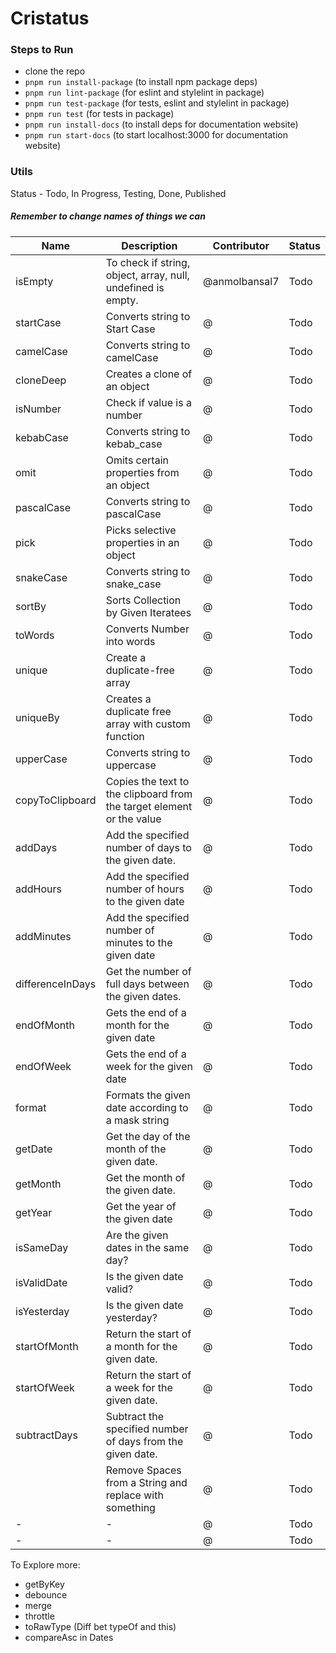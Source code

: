 # Cristatus


### Steps to Run

- clone the repo
- ```pnpm run install-package``` (to install npm package deps)
- ```pnpm run lint-package``` (for eslint and stylelint in package)
- ```pnpm run test-package``` (for tests, eslint and stylelint in package)
- ```pnpm run test``` (for tests in package)
- ```pnpm run install-docs``` (to install deps for documentation website)
- ```pnpm run start-docs``` (to start localhost:3000 for documentation website)

### Utils

Status - Todo, In Progress, Testing, Done, Published

##### Remember to change names of things we can 

| Name | Description | Contributor | Status |
| ---- | ----------- | ----------- | ------ |
| isEmpty | To check if string, object, array, null, undefined is empty. | @anmolbansal7 | Todo
| startCase | Converts string to Start Case | @ | Todo
| camelCase | Converts string to camelCase | @ | Todo |
| cloneDeep | Creates a clone of an object | @ | Todo |
| isNumber | Check if value is a number | @ | Todo |
| kebabCase | Converts string to kebab_case | @ | Todo |
| omit | Omits certain properties from an object | @ | Todo |
| pascalCase | Converts string to pascalCase | @ | Todo |
| pick | Picks selective properties in an object | @ | Todo |
| snakeCase | Converts string to snake_case | @ | Todo |
| sortBy | Sorts Collection by Given Iteratees | @ | Todo |
| toWords | Converts Number into words | @ | Todo |
| unique | Create a duplicate-free array | @ | Todo |
| uniqueBy | Creates a duplicate free array with custom function | @ | Todo |
| upperCase | Converts string to uppercase | @ | Todo |
| copyToClipboard | Copies the text to the clipboard from the target element or the value | @ | Todo |
| addDays | Add the specified number of days to the given date. | @ | Todo |
| addHours | Add the specified number of hours to the given date | @ | Todo |
| addMinutes | Add the specified number of minutes to the given date | @ | Todo |
| differenceInDays | Get the number of full days between the given dates. | @ | Todo | Can we create function here which can give difference in Days, years, Months, etc.
| endOfMonth | Gets the end of a month for the given date | @ | Todo |
| endOfWeek | Gets the end of a week for the given date | @ | Todo |
| format | Formats the given date according to a mask string | @ | Todo |
| getDate | Get the day of the month of the given date. | @ | Todo |
| getMonth | Get the month of the given date. | @ | Todo |
| getYear | Get the year of the given date | @ | Todo |
| isSameDay | Are the given dates in the same day? | @ | Todo |
| isValidDate | Is the given date valid? | @ | Todo |
| isYesterday | Is the given date yesterday? | @ | Todo |
| startOfMonth | Return the start of a month for the given date. | @ | Todo |
| startOfWeek | Return the start of a week for the given date. | @ | Todo |
| subtractDays | Subtract the specified number of days from the given date. | @ | Todo |
|  | Remove Spaces from a String and replace with something | @ | Todo |
| - | - | @ | Todo |
| - | - | @ | Todo |


To Explore more:
- getByKey
- debounce
- merge
- throttle
- toRawType (Diff bet typeOf and this)
- compareAsc in Dates


